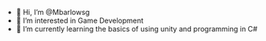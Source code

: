 - 👋 Hi, I’m @Mbarlowsg
- 👀 I’m interested in Game Development
- 🌱 I’m currently learning the basics of using unity and programming in C#


